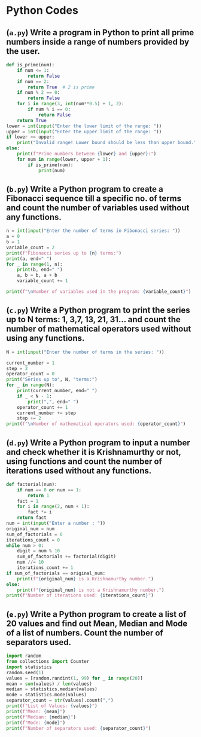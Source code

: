 # **Python Codes**

## (`a.py`) Write a program in Python to print all prime numbers inside a range of numbers provided by the user.

```python
def is_prime(num):
    if num <= 1:
        return False
    if num == 2:
        return True  # 2 is prime
    if num % 2 == 0:
        return False
    for i in range(3, int(num**0.5) + 1, 2):
        if num % i == 0:
            return False
    return True
lower = int(input("Enter the lower limit of the range: "))
upper = int(input("Enter the upper limit of the range: "))
if lower >= upper:
    print("Invalid range! Lower bound should be less than upper bound.")
else:
    print(f"Prime numbers between {lower} and {upper}:")
    for num in range(lower, upper + 1):
        if is_prime(num):
            print(num)
```

## (`b.py`) Write a Python program to create a Fibonacci sequence till a specific no. of terms and count the number of variables used without any functions.

```python
n = int(input("Enter the number of terms in Fibonacci series: "))
a = 0
b = 1
variable_count = 2
print(f"Fibonacci series up to {n} terms:")
print(a, end=" ")
for _ in range(1, n):
    print(b, end=" ")
    a, b = b, a + b
    variable_count += 1

print(f"\nNumber of variables used in the program: {variable_count}")
```

## (`c.py`) Write a Python program to print the series up to N terms: 1, 3,7, 13, 21, 31… and count the number of mathematical operators used without using any functions.

```python
N = int(input("Enter the number of terms in the series: "))

current_number = 1
step = 2
operator_count = 0
print("Series up to", N, "terms:")
for _ in range(N):
    print(current_number, end=" ")
    if _ < N - 1:
        print(",", end=" ")
    operator_count += 1
    current_number += step
    step += 2
print(f"\nNumber of mathematical operators used: {operator_count}")
```

## (`d.py`) Write a Python program to input a number and check whether it is Krishnamurthy or not, using functions and count the number of iterations used without any functions.

```python
def factorial(num):
    if num == 0 or num == 1:
        return 1
    fact = 1
    for i in range(2, num + 1):
        fact *= i
    return fact
num = int(input("Enter a number : "))
original_num = num
sum_of_factorials = 0
iterations_count = 0
while num > 0:
    digit = num % 10
    sum_of_factorials += factorial(digit)
    num //= 10
    iterations_count += 1
if sum_of_factorials == original_num:
    print(f"{original_num} is a Krishnamurthy number.")
else:
    print(f"{original_num} is not a Krishnamurthy number.")
print(f"Number of iterations used: {iterations_count}")
```

## (`e.py`) Write a Python program to create a list of 20 values and find out Mean, Median and Mode of a list of numbers. Count the number of separators used.

```python
import random
from collections import Counter
import statistics
random.seed(1) 
values = [random.randint(1, 99) for _ in range(20)]
mean = sum(values) / len(values)
median = statistics.median(values)
mode = statistics.mode(values)
separator_count = str(values).count(",")
print(f"List of Values: {values}")
print(f"Mean: {mean}")
print(f"Median: {median}")
print(f"Mode: {mode}")
print(f"Number of separators used: {separator_count}")
```

